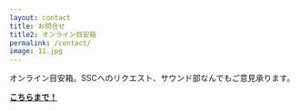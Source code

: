 ```yaml
---
layout: contact
title: お問合せ
title2: オンライン目安箱
permalink: /contact/
image: 11.jpg
---
```


オンライン目安箱。SSCへのリクエスト、サウンド部なんでもご意見承ります。

 <a href="https://docs.google.com/forms/d/e/1FAIpQLSfUo_NshkY6WOMGWIxpdcU3GI5uaanv4yflF5z3fVnroZoiDw/viewform"><strong>こちらまで！</strong></a>
